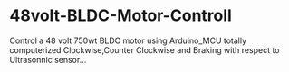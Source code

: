 # 48volt-BLDC-Motor-Controll
Control a 48 volt 750wt BLDC motor using Arduino_MCU totally computerized Clockwise,Counter Clockwise and Braking with respect to Ultrasonnic sensor...

